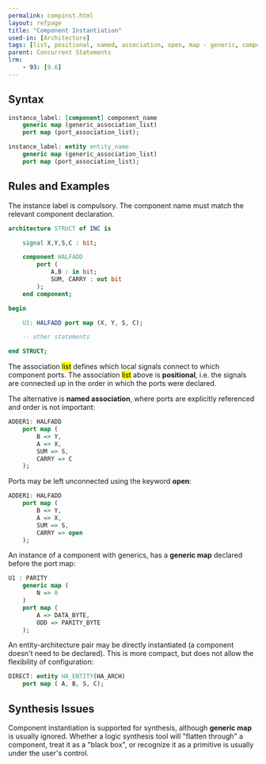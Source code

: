 ```yaml
---
permalink: compinst.html
layout: refpage
title: "Component Instantiation"
used-in: [Architecture]
tags: [list, positional, named, association, open, map - generic, component instantiation]
parent: Concurrent Statements
lrm:
    - 93: [9.6]
---
```



## Syntax

```vhdl
instance_label: [component] component_name
    generic map (generic_association_list)
    port map (port_association_list);
```

```vhdl
instance_label: entity entity_name
    generic map (generic_association_list)
    port map (port_association_list);
```

## Rules and Examples

The instance label is compulsory. The component name must match the relevant component declaration.
```vhdl
architecture STRUCT of INC is

    signal X,Y,S,C : bit;

    component HALFADD
        port (
            A,B : in bit;
            SUM, CARRY : out bit
        );
    end component;

begin

    U1: HALFADD port map (X, Y, S, C);

    -- other statements

end STRUCT;
```

The association <mark>list</mark> defines which local signals connect to which component ports. The association <mark>list</mark> above is __positional__, i.e. the signals are connected up in the order in which the ports were declared.

The alternative is __named association__, where ports are explicitly referenced and order is not important:
```vhdl
ADDER1: HALFADD
    port map (  
        B => Y,     
        A => X,
        SUM => S,
        CARRY => C
    );
```

Ports may be left unconnected using the keyword __open__:
```vhdl
ADDER1: HALFADD
    port map (  
        B => Y,     
        A => X,
        SUM => S,
        CARRY => open
    );
```

An instance of a component with generics, has a __generic map__ declared before the port map:
```vhdl
U1 : PARITY
    generic map (
        N => 8
    )
    port map (
        A => DATA_BYTE,
        ODD => PARITY_BYTE
    );
```

An entity-architecture pair may be directly instantiated (a component doesn't need to be declared). This is more compact, but does not allow the flexibility of configuration:

```vhdl
DIRECT: entity HA_ENTITY(HA_ARCH)
    port map ( A, B, S, C);
```

## Synthesis Issues

Component instantiation is supported for synthesis, although __generic map__ is usually ignored. Whether a logic synthesis tool will "flatten through" a component, treat it as a "black box", or recognize it as a primitive is usually under the user's control.
